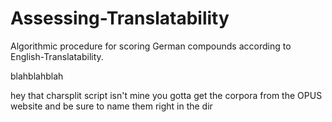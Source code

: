 # Assessing-Translatability
Algorithmic procedure for scoring German compounds according to English-Translatability.

blahblahblah

hey that charsplit script isn't mine
you gotta get the corpora from the OPUS website and be sure to name them right in the dir
